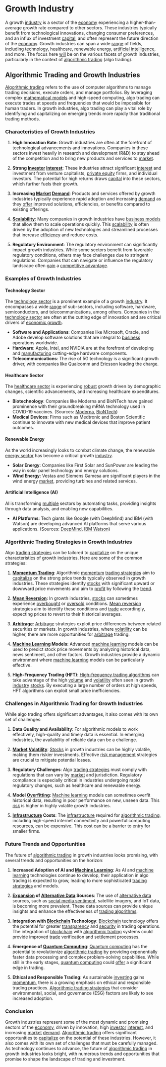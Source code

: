 # Growth Industry

A growth [industry](../i/industry.md) is a sector of the [economy](../e/economy.md) experiencing a higher-than-average growth rate compared to other sectors. These industries typically benefit from technological innovations, changing consumer preferences, and an influx of investment [capital](../c/capital.md), and often represent the future direction of the [economy](../e/economy.md). Growth industries can span a wide [range](../r/range.md) of fields, including technology, healthcare, renewable energy, [artificial intelligence](../a/artificial_intelligence_in_trading.md), and more. The focus here [will](../w/will.md) be on the various facets of growth industries, particularly in the context of [algorithmic trading](../a/accountability.md) (algo trading).

## Algorithmic Trading and Growth Industries

[Algorithmic trading](../a/accountability.md) refers to the use of computer algorithms to manage trading decisions, execute orders, and manage portfolios. By leveraging complex [mathematical models](../m/mathematical_models_in_trading.md) and high-speed computing, algo trading can execute trades at speeds and frequencies that would be impossible for human traders. In growth industries, algo trading can play a vital role by identifying and capitalizing on emerging trends more rapidly than traditional trading methods.

### Characteristics of Growth Industries

1. **High Innovation Rate**: Growth industries are often at the forefront of technological advancements and innovations. Companies in these sectors invest heavily in research and development (R&D) to stay ahead of the competition and to bring new products and services to [market](../m/market.md).

2. **Strong [Investor](../i/investor.md) [Interest](../i/interest.md)**: These industries attract significant [interest](../i/interest.md) and investment from venture capitalists, [private equity](../p/private_equity.md) firms, and individual investors. The potential for high returns draws [capital](../c/capital.md) into these sectors, which further fuels their growth.

3. **Increasing [Market](../m/market.md) [Demand](../d/demand.md)**: Products and services offered by growth industries typically experience rapid adoption and increasing [demand](../d/demand.md) as they [offer](../o/offer.md) improved solutions, efficiencies, or benefits compared to existing offerings.

4. **[Scalability](../s/scalability.md)**: Many companies in growth industries have [business models](../b/business_models.md) that allow them to scale operations quickly. This [scalability](../s/scalability.md) is often driven by the adoption of new technologies and streamlined processes that increase [efficiency](../e/efficiency.md) and reduce costs.

5. **Regulatory Environment**: The regulatory environment can significantly impact growth industries. While some sectors benefit from favorable regulatory conditions, others may face challenges due to stringent regulations. Companies that can navigate or influence the regulatory landscape often [gain](../g/gain.md) a [competitive advantage](../c/competitive_advantage.md).

### Examples of Growth Industries

#### Technology Sector

The [technology sector](../t/technology_sector.md) is a prominent example of a growth [industry](../i/industry.md). It encompasses a wide [range](../r/range.md) of sub-sectors, including software, hardware, semiconductors, and telecommunications, among others. Companies in the [technology sector](../t/technology_sector.md) are often at the cutting edge of innovation and are critical drivers of [economic growth](../e/economic_growth.md). 

- **Software and Applications**: Companies like Microsoft, Oracle, and Adobe develop software solutions that are integral to [business](../b/business.md) operations worldwide.
- **Hardware**: Apple, Intel, and NVIDIA are at the forefront of developing and [manufacturing](../m/manufacturing.md) cutting-edge hardware components.
- **Telecommunications**: The rise of 5G technology is a significant growth driver, with companies like Qualcomm and Ericsson leading the charge.

#### Healthcare Sector

The [healthcare sector](../h/healthcare_sector.md) is experiencing [robust](../r/robust.md) growth driven by demographic changes, scientific advancements, and increasing healthcare expenditures.

- **Biotechnology**: Companies like Moderna and BioNTech have gained prominence with their groundbreaking mRNA technology used in COVID-19 vaccines. (Sources: [Moderna](https://www.modernatx.com/), [BioNTech](https://biontech.de/))
- **Medical Devices**: Firms such as Medtronic and Boston Scientific continue to innovate with new medical devices that improve patient outcomes.

#### Renewable Energy

As the world increasingly looks to combat climate change, the renewable [energy sector](../e/energy_sector.md) has become a critical growth [industry](../i/industry.md).

- **Solar Energy**: Companies like First Solar and SunPower are leading the way in solar panel technology and energy solutions.
- **Wind Energy**: Vestas and Siemens Gamesa are significant players in the wind energy [market](../m/market.md), providing turbines and related services.

#### Artificial Intelligence (AI)

AI is transforming [multiple](../m/multiple.md) sectors by automating tasks, providing insights through data analysis, and enabling new capabilities.

- **AI Platforms**: Tech giants like Google (with DeepMind) and IBM (with Watson) are developing advanced AI platforms that serve various applications. (Sources: [DeepMind](https://deepmind.com/), [IBM Watson](https://www.ibm.com/watson))

### Algorithmic Trading Strategies in Growth Industries

Algo [trading strategies](../t/trading_strategies.md) can be tailored to [capitalize](../c/capitalize.md) on the unique characteristics of growth industries. Here are some of the common strategies:

1. **[Momentum Trading](../m/momentum_trading.md)**: Algorithmic [momentum](../m/momentum.md) [trading strategies](../t/trading_strategies.md) aim to [capitalize](../c/capitalize.md) on the strong price trends typically observed in growth industries. These strategies identify [stocks](../s/stock.md) with significant upward or downward price movements and aim to [profit](../p/profit.md) by following the [trend](../t/trend.md).

2. **[Mean Reversion](../m/mean_reversion.md)**: In growth industries, [stocks](../s/stock.md) can sometimes experience [overbought](../o/overbought.md) or [oversold](../o/oversold.md) conditions. [Mean reversion](../m/mean_reversion.md) strategies aim to identify these conditions and [trade](../t/trade.md) accordingly, expecting prices to revert to their historical averages.

3. **[Arbitrage](../a/arbitrage.md)**: [Arbitrage](../a/arbitrage.md) strategies exploit price differences between related securities or markets. In growth industries, where [volatility](../v/volatility.md) can be higher, there are more opportunities for [arbitrage](../a/arbitrage.md) trading.

4. **[Machine Learning](../m/machine_learning.md) Models**: Advanced [machine learning](../m/machine_learning.md) models can be used to predict stock price movements by analyzing historical data, news sentiment, and other factors. Growth industries provide a dynamic environment where [machine learning](../m/machine_learning.md) models can be particularly effective.

5. **High-Frequency Trading (HFT)**: [High-frequency trading algorithms](../h/high-frequency_trading_algorithms.md) can take advantage of the high [volume](../v/volume.md) and [volatility](../v/volatility.md) often seen in growth [industry](../i/industry.md) [stocks](../s/stock.md). By executing a large number of orders at high speeds, HFT algorithms can exploit small price inefficiencies.

### Challenges in Algorithmic Trading for Growth Industries

While algo trading offers significant advantages, it also comes with its own set of challenges:

1. **Data Quality and Availability**: For algorithmic models to work effectively, high-quality and timely data is essential. In emerging industries, the availability of reliable data can be a challenge.

2. **[Market](../m/market.md) [Volatility](../v/volatility.md)**: [Stocks](../s/stock.md) in growth industries can be highly volatile, making them riskier investments. Effective [risk management](../r/risk_management.md) strategies are crucial to mitigate potential losses.

3. **Regulatory Challenges**: Algo [trading strategies](../t/trading_strategies.md) must comply with regulations that can vary by [market](../m/market.md) and jurisdiction. Regulatory compliance is especially critical in industries undergoing rapid regulatory changes, such as healthcare and renewable energy.

4. **Model [Overfitting](../o/overfitting.md)**: [Machine learning](../m/machine_learning.md) models can sometimes overfit historical data, resulting in poor performance on new, unseen data. This [risk](../r/risk.md) is higher in highly volatile growth industries.

5. **[Infrastructure](../i/infrastructure.md) Costs**: The [infrastructure](../i/infrastructure.md) required for [algorithmic trading](../a/accountability.md), including high-speed internet connectivity and powerful computing resources, can be expensive. This cost can be a barrier to entry for smaller firms.

### Future Trends and Opportunities

The future of [algorithmic trading](../a/accountability.md) in growth industries looks promising, with several trends and opportunities on the horizon:

1. **Increased Adoption of AI and [Machine Learning](../m/machine_learning.md)**: As AI and [machine learning](../m/machine_learning.md) technologies continue to develop, their application in algo trading is expected to grow, leading to more sophisticated [trading strategies](../t/trading_strategies.md) and models.

2. **[Expansion](../e/expansion.md) of [Alternative Data](../a/alternative_data.md) Sources**: The use of [alternative data](../a/alternative_data.md) sources, such as [social media sentiment](../s/social_media_sentiment.md), satellite imagery, and IoT data, is becoming more prevalent. These data sources can provide unique insights and enhance the effectiveness of [trading algorithms](../t/trading_algorithms.md).

3. **Integration with [Blockchain](../b/blockchain_in_trading.md) Technology**: [Blockchain](../b/blockchain_in_trading.md) technology offers the potential for greater [transparency](../t/transparency.md) and [security](../s/security.md) in trading operations. The integration of [blockchain](../b/blockchain_in_trading.md) with [algorithmic trading](../a/accountability.md) systems could provide improved [trade](../t/trade.md) verification and settlement processes.

4. **Emergence of [Quantum Computing](../q/quantum_computing_in_trading.md)**: [Quantum computing](../q/quantum_computing_in_trading.md) has the potential to revolutionize [algorithmic trading](../a/accountability.md) by providing exponentially faster data processing and complex problem-solving capabilities. While still in the early stages, [quantum computing](../q/quantum_computing_in_trading.md) could [offer](../o/offer.md) a significant edge in trading.

5. **Ethical and Responsible Trading**: As sustainable [investing](../i/investing.md) gains [momentum](../m/momentum.md), there is a growing emphasis on ethical and responsible trading practices. [Algorithmic trading strategies](../a/algorithmic_trading_strategies.md) that consider environmental, social, and governance (ESG) factors are likely to see increased adoption.

### Conclusion

Growth industries represent some of the most dynamic and promising sectors of the [economy](../e/economy.md), driven by innovation, high [investor](../i/investor.md) [interest](../i/interest.md), and increasing [market](../m/market.md) [demand](../d/demand.md). [Algorithmic trading](../a/accountability.md) offers significant opportunities to [capitalize](../c/capitalize.md) on the potential of these industries. However, it also comes with its own set of challenges that must be carefully managed. As technology continues to advance, the future of [algorithmic trading](../a/accountability.md) in growth industries looks bright, with numerous trends and opportunities that promise to shape the landscape of trading and investment.